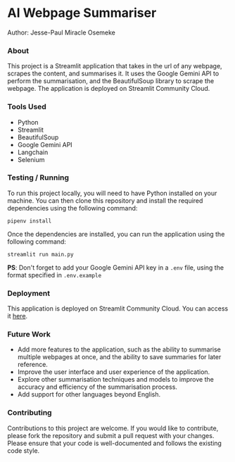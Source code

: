 # AI Webpage Summariser
Author: Jesse-Paul Miracle Osemeke

### About
This project is a Streamlit application that takes in the url of any webpage, scrapes the content, and summarises it. It uses the Google Gemini API to perform the summarisation, and the BeautifulSoup library to scrape the webpage. The application is deployed on Streamlit Community Cloud.

### Tools Used
- Python
- Streamlit
- BeautifulSoup
- Google Gemini API
- Langchain
- Selenium

### Testing / Running
To run this project locally, you will need to have Python installed on your machine. You can then clone this repository and install the required dependencies using the following command:
```shell
pipenv install
```
Once the dependencies are installed, you can run the application using the following command:
```shell
streamlit run main.py
```
__PS__: Don't forget to add your Google Gemini API key in a `.env` file, using the format specified in `.env.example`

### Deployment
This application is deployed on Streamlit Community Cloud. You can access it [here](https://web-content-summariser.streamlit.app/).

### Future Work
- Add more features to the application, such as the ability to summarise multiple webpages at once, and the ability to save summaries for later reference.
- Improve the user interface and user experience of the application.
- Explore other summarisation techniques and models to improve the accuracy and efficiency of the summarisation process.
- Add support for other languages beyond English.

### Contributing
Contributions to this project are welcome. If you would like to contribute, please fork the repository and submit a pull request with your changes. Please ensure that your code is well-documented and follows the existing code style.